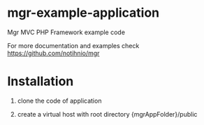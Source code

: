 mgr-example-application
=======================

Mgr  MVC PHP Framework example code

For more documentation and examples check https://github.com/notihnio/mgr


Installation
=======================

1) clone the code of application

2) create a virtual host with root directory {mgrAppFolder}/public
